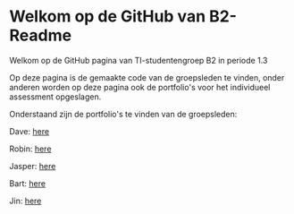 # Welkom op de GitHub van B2- Readme

Welkom op de GitHub pagina van TI-studentengroep B2 in periode 1.3

Op deze pagina is de gemaakte code van de groepsleden te vinden, onder anderen worden op deze pagina ook de portfolio's voor het individueel assessment opgeslagen.

Onderstaand zijn de portfolio's te vinden van de groepsleden:

Dave: [here](portfolio's/FP_Portfolio_Dave.md)

Robin: [here](portfolio's/FP_Portfolio_Robin.md)

Jasper: [here](portfolio's/FP_Portfolio_Jasper.md)

Bart: [here](portfolio's/FP_Portfolio_Bart.md)

Jin: [here](portfolio's/FP_Portfolio_Jin.md)

